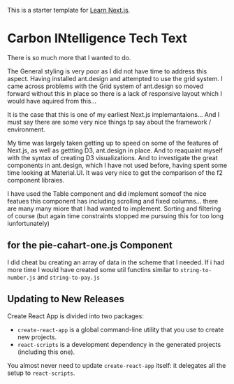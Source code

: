 This is a starter template for [Learn Next.js](https://nextjs.org/learn).

# Carbon INtelligence Tech Text

There is so much more that I wanted to do.

The General styling is very poor as I did not have time to address this aspect. Having installed ant.design and attempted to use the grid system. I came across problems with the Grid system of ant.design so moved forward without this in place so there is a lack of responsive layout which I would have aquired from this...

It is the case that this is one of my earliest Next.js implemantaions... And I must say there are some very nice things tp say about the framework / environment.

My time was largely taken getting up to speed on some of the features of Next.js, as well as gettting D3, ant.design in place. And to reaquaint myself with the syntax of creating D3 visualizations. And to investigate the great components in ant.design, which I have not used before, having spent some time looking at Material.UI. It was very nice to get the comparison of the f2 component libraies.

I have used the Table component and did implement someof the nice featues this component has including scrolling and fixed columns... there are many many miore that I had wanted to implement. Sorting and filtering of course (but again time constraints stopped me pursuing this for too long iunfortunately)

## for the pie-cahart-one.js Component

I did cheat bu creating an array of data in the scheme that I needed. If i had more time I would have created some util functins similar to `string-to-number.js` and `string-to-pay.js`

## Updating to New Releases

Create React App is divided into two packages:

- `create-react-app` is a global command-line utility that you use to create new projects.
- `react-scripts` is a development dependency in the generated projects (including this one).

You almost never need to update `create-react-app` itself: it delegates all the setup to `react-scripts`.
